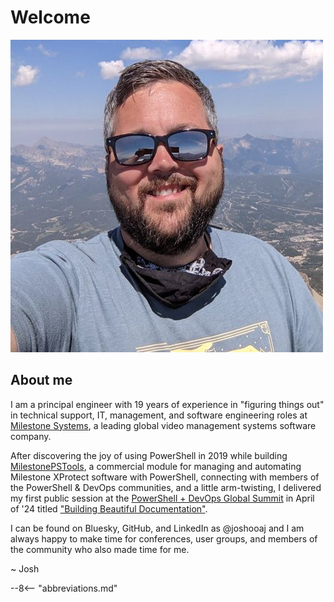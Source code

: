 # Welcome

![Josh on a mountain](assets/images/josh.jpg)

## About me

I am a principal engineer with 19 years of experience in "figuring things out" in technical
support, IT, management, and software engineering roles at [Milestone Systems](https://www.milestonesys.com/),
a leading global video management systems software company.

<!-- more -->

After discovering the joy of using PowerShell in 2019 while building [MilestonePSTools](https://www.milestonepstools.com/),
a commercial module for managing and automating Milestone XProtect software with PowerShell,
connecting with members of the PowerShell & DevOps communities, and a little arm-twisting, I
delivered my first public session at the [PowerShell + DevOps Global Summit](https://www.powershellsummit.org/)
in April of '24 titled ["Building Beautiful Documentation"](https://www.joshooaj.com/docs-workshop).

I can be found on Bluesky, GitHub, and LinkedIn as @joshooaj and I am always happy to make
time for conferences, user groups, and members of the community who also made time for me.

~ Josh

--8<-- "abbreviations.md"
